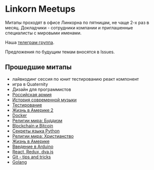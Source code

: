 # Linkorn Meetups

Митапы проходят в офисе Линкорна по пятницам, не чаще 2-х раз в месяц. Докладчики - сотрудники компании и приглашенные специалисты с мировыми именами.

Наша [телеграм группа](https://t.me/linkornmeetups).

Предложения по будущим темам вносятся в Issues.

## Прошедшие митапы
* лайвкодинг сессия по юнит тестированию реакт компонент
* игра в Quaternity
* Дизайн для программистов
* [Российская армия](08-05-2018/README.md)
* [История современной музыки](16-03-2018/README.md)
* [Тестирование](22-02-2018/README.md)
* [Жизнь в Америке 2](01-12-2017/README.md)
* [Docker](10-11-2017/README.md)
* [Религии мира: Буддизм](06-10-2017/README.md)
* [Blockchain и Bitcoin](15-09-2017/README.md)
* [Секреты языка Python](04-08-2017/README.md)
* [Религии мира: Христианство](07-07-2017/README.md)
* [Жизнь в Америке](07-06-2017/README.md)
* [Введение в Arduino](26-05-2017/README.md)
* [React, Redux, dva.js](15-05-2017/README.md)
* [Git - tips and tricks](28-04-2017/README.md)
* [Golang](14-04-2017/README.md)

